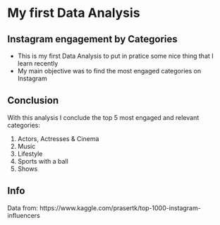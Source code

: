 <h1>My first Data Analysis</h1>
<h2>Instagram engagement by Categories</h2>
<ul>
  <li>This is my first Data Analysis to put in pratice some nice thing that I learn recently</li>
  <li>My main objective was to find the most engaged categories on Instagram</li>
</ul>

<h2>Conclusion</h2>
  With this analysis I conclude the top 5 most engaged and relevant categories:
  <ol>
    <li>Actors, Actresses & Cinema</li>
    <li>Music</li>
    <li>Lifestyle</li>
    <li>Sports with a ball</li>
    <li>Shows</li>
  </ol>
  
<h2>Info</h2>
  Data from: https://www.kaggle.com/prasertk/top-1000-instagram-influencers
